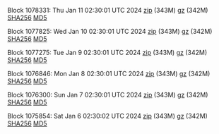 Block 1078331: Thu Jan 11 02:30:01 UTC 2024 [zip](https://files.01coin.io/mainnet/2024-01-11/bootstrap.dat.zip) (343M) [gz](https://files.01coin.io/mainnet/2024-01-11/bootstrap.dat.tar.gz) (342M) [SHA256](https://files.01coin.io/mainnet/2024-01-11/sha256.txt) [MD5](https://files.01coin.io/mainnet/2024-01-11/md5.txt)

Block 1077825: Wed Jan 10 02:30:01 UTC 2024 [zip](https://files.01coin.io/mainnet/2024-01-10/bootstrap.dat.zip) (343M) [gz](https://files.01coin.io/mainnet/2024-01-10/bootstrap.dat.tar.gz) (342M) [SHA256](https://files.01coin.io/mainnet/2024-01-10/sha256.txt) [MD5](https://files.01coin.io/mainnet/2024-01-10/md5.txt)

Block 1077275: Tue Jan  9 02:30:01 UTC 2024 [zip](https://files.01coin.io/mainnet/2024-01-09/bootstrap.dat.zip) (343M) [gz](https://files.01coin.io/mainnet/2024-01-09/bootstrap.dat.tar.gz) (342M) [SHA256](https://files.01coin.io/mainnet/2024-01-09/sha256.txt) [MD5](https://files.01coin.io/mainnet/2024-01-09/md5.txt)

Block 1076846: Mon Jan  8 02:30:01 UTC 2024 [zip](https://files.01coin.io/mainnet/2024-01-08/bootstrap.dat.zip) (343M) [gz](https://files.01coin.io/mainnet/2024-01-08/bootstrap.dat.tar.gz) (342M) [SHA256](https://files.01coin.io/mainnet/2024-01-08/sha256.txt) [MD5](https://files.01coin.io/mainnet/2024-01-08/md5.txt)

Block 1076300: Sun Jan  7 02:30:01 UTC 2024 [zip](https://files.01coin.io/mainnet/2024-01-07/bootstrap.dat.zip) (343M) [gz](https://files.01coin.io/mainnet/2024-01-07/bootstrap.dat.tar.gz) (342M) [SHA256](https://files.01coin.io/mainnet/2024-01-07/sha256.txt) [MD5](https://files.01coin.io/mainnet/2024-01-07/md5.txt)

Block 1075854: Sat Jan  6 02:30:02 UTC 2024 [zip](https://files.01coin.io/mainnet/2024-01-06/bootstrap.dat.zip) (343M) [gz](https://files.01coin.io/mainnet/2024-01-06/bootstrap.dat.tar.gz) (342M) [SHA256](https://files.01coin.io/mainnet/2024-01-06/sha256.txt) [MD5](https://files.01coin.io/mainnet/2024-01-06/md5.txt)
